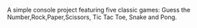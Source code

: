 A simple console project featuring five classic games: Guess the Number,Rock,Paper,Scissors, Tic Tac Toe, Snake and Pong.
